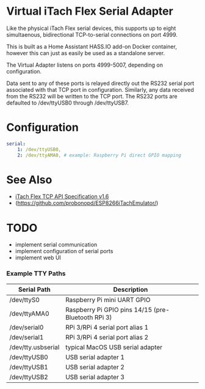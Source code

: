 # Virtual iTach Flex Serial Adapter

Like the physical iTach Flex serial devices, this supports up to eight simultaenous,
bidirectional TCP-to-serial connections on port 4999.

This is built as a Home Assistant HASS.IO add-on Docker container, however this
can just as easily be used as a standalone server.

The Virtual Adapter listens on ports 4999-5007, depending on configuration.

Data sent to any of these ports is relayed directly out the RS232 serial port associated
with that TCP port in configuration. Similarly, any data received from the RS232 will
be written to the TCP port. The RS232 ports are defaulted to /dev/ttyUSB0 through /dev/ttyUSB7.


# Configuration

```yaml
serial:
	1: /dev/ttyUSB0,
	2: /dev/ttyAMA0, # example: Raspberry Pi direct GPIO mapping
```

# See Also

* [iTach Flex TCP API Specification v1.6](https://www.globalcache.com/files/releases/flex-16/API-Flex_TCP_1.6.pdf)
* (https://github.com/probonopd/ESP8266iTachEmulator/)

# TODO

* implement serial communication
* implement configuration of serial ports
* implement web UI

### Example TTY Paths

| Serial Path        | Description                                         |
| ------------------ | --------------------------------------------------- |
| /dev/ttyS0         | Raspberry Pi mini UART GPIO
| /dev/ttyAMA0       | Raspberry Pi GPIO pins 14/15 (pre-Bluetooth RPi 3)
| /dev/serial0       | RPi 3/RPi 4 serial port alias 1
| /dev/serial1       | RPi 3/RPi 4 serial port alias 2
| /dev/tty.usbserial | typical MacOS USB serial adapter
| /dev/ttyUSB0       | USB serial adapter 1
| /dev/ttyUSB1       | USB serial adapter 2
| /dev/ttyUSB2       | USB serial adapter 3

